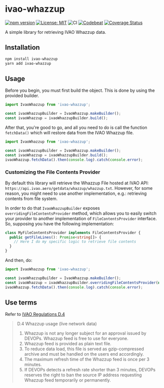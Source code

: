 # ivao-whazzup

[![npm version](https://badge.fury.io/js/ivao-whazzup.svg)](https://badge.fury.io/js/ivao-whazzup)
[![License: MIT](https://img.shields.io/badge/License-MIT-yellow.svg)](https://opensource.org/licenses/MIT)
![CI](https://github.com/jpedroh/ivao-whazzup/workflows/CI/badge.svg)
[![Codebeat](https://codebeat.co/badges/d7fb7509-513e-4b3a-a552-79ae80b3a551)](https://codebeat.co/projects/github-com-jpedroh-ivao-whazzup-master)
[![Coverage Status](https://coveralls.io/repos/github/jpedroh/ivao-whazzup/badge.svg?branch=master)](https://coveralls.io/github/jpedroh/ivao-whazzup?branch=master)

A simple library for retrieving IVAO Whazzup data.

## Installation

```sh
npm install ivao-whazzup
yarn add ivao-whazzup
```

## Usage

Before you begin, you must first build the object. This is done by using the provided builder.

```typescript
import IvaoWhazzup from 'ivao-whazzup';

const ivaoWhazzupBuilder = IvaoWhazzup.makeBuilder();
const ivaoWhazzup = ivaoWhazzupBuilder.build();
```

After that, you're good to go, and all you need to do is call the function `fetchData()` which will restore data from the IVAO Whazzup file.

```typescript
import IvaoWhazzup from 'ivao-whazzup';

const ivaoWhazzupBuilder = IvaoWhazzup.makeBuilder();
const ivaoWhazzup = ivaoWhazzupBuilder.build();
ivaoWhazzup.fetchData().then(console.log).catch(console.error);
```

### Customizing the File Contents Provider

By default this library will retrieve the Whazzup File hosted at IVAO API: `https://api.ivao.aero/getdata/whazzup/whazzup.txt`. However, for some reason, you might need to use another implementation, e.g.: retrieving contents from file system.

In order to do that `IvaoWhazzupBuilder` exposes `overridingFileContentsProvider` method, which allows you to easily switch your provider to another implementation of `FileContentsProvider` interface. So, supposing you have the following implementation:

```typescript
class MyFileContentsProvider implements FileContentsProvider {
  public getFileLines(): Promise<string[]> {
    // Here I do my specific logic to retrieve file contents
  }
}
```

And then, do:

```typescript
import IvaoWhazzup from 'ivao-whazzup';

const ivaoWhazzupBuilder = IvaoWhazzup.makeBuilder();
const ivaoWhazzup = ivaoWhazzupBuilder.overridingFileContentsProvider(new MyFileContentsProvider()).build();
ivaoWhazzup.fetchData().then(console.log).catch(console.error);
```

## Use terms

Refer to [IVAO Regulations D.4](https://doc.ivao.aero/rules2:regulations#devops)

> D.4 Whazzup usage (live network data)
>
> 1. Whazzup is not any longer subject for an approval issued by DEVOPs. Whazzup feed is free to use for everyone.
> 2. Whazzup feed is provided as plain text file.
> 3. To reduce data load, this file is served as gzip-compressed archive and must be handled on the users end accordingly.
> 4. The maximum refresh time of the Whazzup feed is once per 3 minutes.
> 5. If DEVOPs detects a refresh rate shorter than 3 minutes, DEVOPs reserves the right to ban the source IP address requesting Whazzup feed temporarily or permanently.
